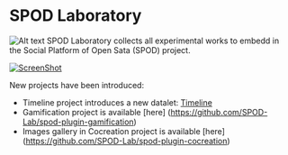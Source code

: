 # SPOD Laboratory
![Alt text](https://avatars3.githubusercontent.com/u/25583721?v=3&u=2353141821d620fab6482c387f83d68533dfd0fa&s=70 "Optional title") SPOD Laboratory collects all experimental works  to embedd in the Social Platform of Open Sata (SPOD) project.


[![ScreenShot](https://raw.github.com/GabLeRoux/WebMole/master/ressources/WebMole_Youtube_Video.png)](https://youtu.be/0NzpkgAhHOg)

New projects have been introduced:
 * Timeline project introduces a new datalet: [Timeline](https://github.com/SPOD-Lab/deep)
 * Gamification project is available [here] (https://github.com/SPOD-Lab/spod-plugin-gamification)
 * Images gallery in Cocreation project is available [here] (https://github.com/SPOD-Lab/spod-plugin-cocreation) 
